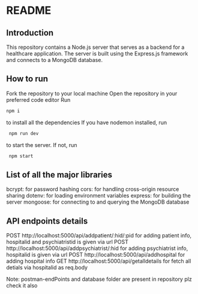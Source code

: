 # README

## Introduction
This repository contains a Node.js server that serves as a backend for a healthcare application. The server is built using the Express.js framework and connects to a MongoDB database.

## How to run
Fork the repository to your local machine
Open the repository in your preferred code editor
Run 
```bash
npm i
```
 to install all the dependencies
If you have nodemon installed, run 
```bash
 npm run dev
```
 to start the server. If not, run
```bash
 npm start
```
## List of all the major libraries
bcrypt: for password hashing
cors: for handling cross-origin resource sharing
dotenv: for loading environment variables
express: for building the server
mongoose: for connecting to and querying the MongoDB database

## API endpoints details
POST http://localhost:5000/api/addpatient/:hid/:pid 
for adding patient info, hospitalid and psychiatristid is given via url
POST http://localhost:5000/api/addpsychiatrist/:hid 
for adding psychiatrist info, hospitalid is given via url
POST http://localhost:5000/api/addhospital 
for adding hospital info
GET http://localhost:5000/api/getalldetails 
for fetch all detials via hospitalid as req.body


Note: postman-endPoints and database folder are present in repository plz check it also 